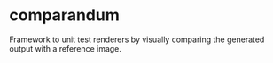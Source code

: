 # comparandum
Framework to unit test renderers by visually comparing the generated output with a reference image.
